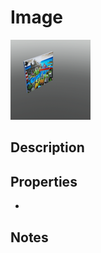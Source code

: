 # Image

![Image](../Cropped_Blocks/Building_Blocks/Image.png)

## Description
<!-- Write a description for this block -->

## Properties
- <!-- List block properties here -->

## Notes
<!-- Any extra notes -->
